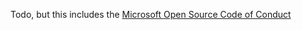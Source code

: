 Todo, but this includes the [Microsoft Open Source Code of Conduct](https://opensource.microsoft.com/codeofconduct)
